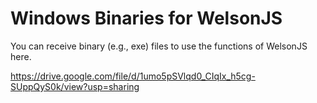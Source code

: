 # Windows Binaries for WelsonJS

You can receive binary (e.g., exe) files to use the functions of WelsonJS here.

https://drive.google.com/file/d/1umo5pSVlqd0_CIqIx_h5cg-SUppQyS0k/view?usp=sharing
